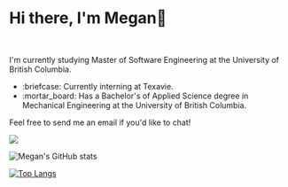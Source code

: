<h1>Hi there, I'm Megan👋</h1>
<br>
<p>I'm currently studying Master of Software Engineering at the University of British Columbia.</p>
<ul>
<li>:briefcase: Currently interning at Texavie.</li>
<li>:mortar_board: Has a Bachelor's of Applied Science degree in Mechanical Engineering at the University of British Columbia.</li>
</ul>
<p>Feel free to send me an email if you'd like to chat!<p>
<a href="mailto:menghanma@gmail.com"><img src="https://img.shields.io/badge/Gmail-D14836?style=for-the-badge&logo=gmail&logoColor=white"></a>
</a>

<!--
- 🔭 I’m currently working on ...
- 🌱 I’m currently learning ...
- 👯 I’m looking to collaborate on ...
- 🤔 I’m looking for help with ...
- 💬 Ask me about ...
- 📫 How to reach me: ...
- 😄 Pronouns: ...
- ⚡ Fun fact: ...
-->

![Megan's GitHub stats](https://github-readme-stats.vercel.app/api?username=meganm38&count_private=true)

[![Top Langs](https://github-readme-stats.vercel.app/api/top-langs/?username=meganm38&layout=compact)](https://github.com/anuraghazra/github-readme-stats)

